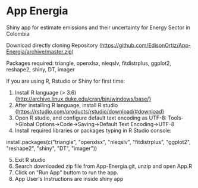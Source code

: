 # App Energia
Shiny app for estimate emissions and their uncertainty for Energy Sector in Colombia

Download directly cloning Repository (https://github.com/EdisonOrtiz/App-Energia/archive/master.zip)

Packages required: triangle, openxlsx, nleqslv, fitdistrplus, ggplot2, reshape2, shiny, DT, imager

If you are using R, Rstudio or Shiny for first time:

1. Install R language (> 3.6) {http://archive.linux.duke.edu/cran/bin/windows/base/}
2. After installing R language, install R studio {https://rstudio.com/products/rstudio/download/#download}
3. Open R studio, and configure default text encoding as UTF-8: Tools->Global Options->Code->Saving->Default Text Encoding->UTF-8
4. Install required libraries or packages typing in R Studio console:

install.packages(c("triangle", "openxlsx", "nleqslv", "fitdistrplus", "ggplot2", "reshape2", "shiny", "DT", "imager"))

5. Exit R studio
6. Search downloaded zip file from App-Energia.git, unzip and open App.R
7. Click on "Run App" buttom to run the app.
8. App User's Instructions are inside shiny app




